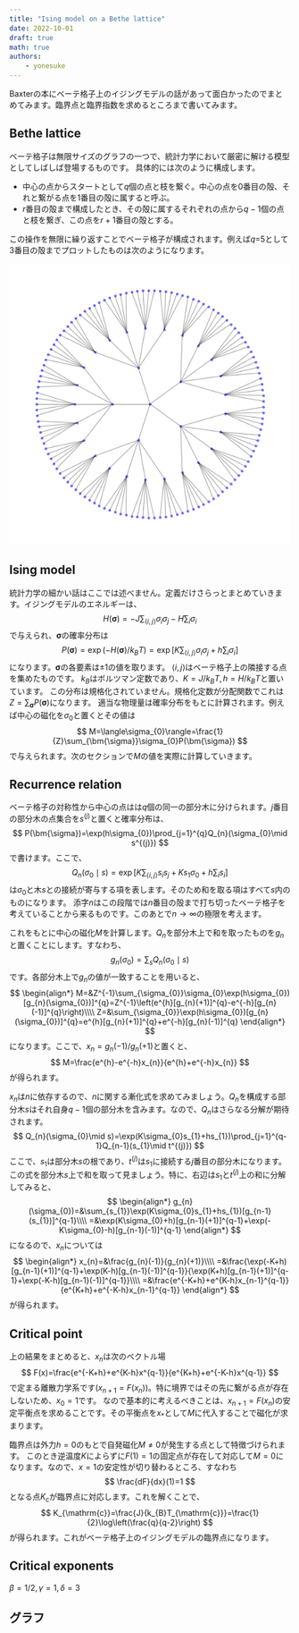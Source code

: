 ```yaml
---
title: "Ising model on a Bethe lattice"
date: 2022-10-01
draft: true
math: true
authors:
    - yonesuke
---
```


Baxterの本にベーテ格子上のイジングモデルの話があって面白かったのでまとめてみます。臨界点と臨界指数を求めるところまで書いてみます。

<!-- more -->

## Bethe lattice

ベーテ格子は無限サイズのグラフの一つで、統計力学において厳密に解ける模型としてしばしば登場するものです。
具体的には次のように構成します。

- 中心の点からスタートとして$q$個の点と枝を繋ぐ。中心の点を$0$番目の殻、それと繋がる点を$1$番目の殻に属すると呼ぶ。
- $r$番目の殻まで構成したとき、その殻に属するそれぞれの点から$q-1$個の点と枝を繋ぎ、この点を$r+1$番目の殻とする。

この操作を無限に繰り返すことでベーテ格子が構成されます。例えば$q=$5として3番目の殻までプロットしたものは次のようになります。

![](bethe_lattice.png)

## Ising model
統計力学の細かい話はここでは述べません。定義だけさらっとまとめていきます。イジングモデルのエネルギーは、
$$
H(\bm{\sigma})=-J\sum_{\langle i,j\rangle}\sigma_{i}\sigma_{j}-H\sum_{i}\sigma_{i}
$$
で与えられ、$\bm{\sigma}$の確率分布は
$$
P(\bm{\sigma})=\exp(-H(\bm{\sigma})/k_{B}T)=\exp\left[K\sum_{\langle i,j\rangle}\sigma_{i}\sigma_{j}+h\sum_{i}\sigma_{i}\right]
$$
になります。$\bm{\sigma}$の各要素は$\pm1$の値を取ります。
$\langle i,j\rangle$はベーテ格子上の隣接する点を集めたものです。
$k_{B}$はボルツマン定数であり、$K=J/k_{B}T,h=H/k_{B}T$と置いています。
この分布は規格化されていません。規格化定数が分配関数でこれは$Z=\sum_{\bm{\sigma}}P(\bm{\sigma})$になります。
適当な物理量は確率分布をもとに計算されます。例えば中心の磁化を$\sigma_{0}$と置くとその値は
$$
M=\langle\sigma_{0}\rangle=\frac{1}{Z}\sum_{\bm{\sigma}}\sigma_{0}P(\bm{\sigma})
$$
で与えられます。次のセクションで$M$の値を実際に計算していきます。

## Recurrence relation

ベーテ格子の対称性から中心の点はは$q$個の同一の部分木に分けられます。$j$番目の部分木の点集合を$s^{(j)}$と置くと確率分布は、
$$
P(\bm{\sigma})=\exp(h\sigma_{0})\prod_{j=1}^{q}Q_{n}(\sigma_{0}\mid s^{(j)})
$$
で書けます。ここで、
$$
Q_{n}(\sigma_{0}\mid s) = \exp\left[K\sum_{\langle i,j\rangle}s_{i}s_{j}+Ks_{1}\sigma_{0}+h\sum_{i}s_{i}\right]
$$
は$\sigma_{0}$と木$s$との接続が寄与する項を表します。そのため和を取る項はすべて$s$内のものになります。
添字$n$はこの段階では$n$番目の殻まで打ち切ったベーテ格子を考えていることから来るものです。このあとで$n\to\infty$の極限を考えます。

これをもとに中心の磁化$M$を計算します。$Q_{n}$を部分木上で和を取ったものを$g_{n}$と置くことにします。すなわち、
$$
g_{n}(\sigma_{0})=\sum_{s}Q_{n}(\sigma_{0}\mid s)
$$
です。各部分木上で$g_{n}$の値が一致することを用いると、
$$
\begin{align*}
M=&Z^{-1}\sum_{\sigma_{0}}\sigma_{0}\exp(h\sigma_{0})[g_{n}(\sigma_{0})]^{q}=Z^{-1}\left(e^{h}[g_{n}(+1)]^{q}-e^{-h}[g_{n}(-1)]^{q}\right)\\\\
Z=&\sum_{\sigma_{0}}\exp(h\sigma_{0})[g_{n}(\sigma_{0})]^{q}=e^{h}[g_{n}(+1)]^{q}+e^{-h}[g_{n}(-1)]^{q}
\end{align*}
$$
になります。ここで、$x_{n}=g_{n}(-1)/g_{n}(+1)$と置くと、
$$
M=\frac{e^{h}-e^{-h}x_{n}}{e^{h}+e^{-h}x_{n}}
$$
が得られます。

$x_{n}$は$n$に依存するので、$n$に関する漸化式を求めてみましょう。$Q_{n}$を構成する部分木$s$はそれ自身$q-1$個の部分木を含みます。なので、$Q_{n}$はさらなる分解が期待されます。
$$
Q_{n}(\sigma_{0}\mid s)=\exp(K\sigma_{0}s_{1}+hs_{1})\prod_{j=1}^{q-1}Q_{n-1}(s_{1}\mid t^{(j)})
$$
ここで、$s_{1}$は部分木$s$の根であり、$t^{(j)}$は$s_{1}$に接続する$j$番目の部分木になります。
この式を部分木$s$上で和を取って見ましょう。特に、右辺は$s_{1}$と$t^{(j)}$上の和に分解してみると、
$$
\begin{align*}
g_{n}(\sigma_{0})=&\sum_{s_{1}}\exp(K\sigma_{0}s_{1}+hs_{1})[g_{n-1}(s_{1})]^{q-1}\\\\
=&\exp(K\sigma_{0}+h)[g_{n-1}(+1)]^{q-1}+\exp(-K\sigma_{0}-h)[g_{n-1}(-1)]^{q-1}
\end{align*}
$$
になるので、$x_{n}$については
$$
\begin{align*}
x_{n}=&\frac{g_{n}(-1)}{g_{n}(+1)}\\\\
=&\frac{\exp(-K+h)[g_{n-1}(+1)]^{q-1}+\exp(K-h)[g_{n-1}(-1)]^{q-1}}{\exp(K+h)[g_{n-1}(+1)]^{q-1}+\exp(-K-h)[g_{n-1}(-1)]^{q-1}}\\\\
=&\frac{e^{-K+h}+e^{K-h}x_{n-1}^{q-1}}{e^{K+h}+e^{-K-h}x_{n-1}^{q-1}}
\end{align*}
$$
が得られます。

## Critical point
上の結果をまとめると、$x_{n}$は次のベクトル場
$$
F(x)=\frac{e^{-K+h}+e^{K-h}x^{q-1}}{e^{K+h}+e^{-K-h}x^{q-1}}
$$
で定まる離散力学系です($x_{n+1}=F(x_{n})$)。特に境界ではその先に繋がる点が存在しないため、$x_{0}=1$です。
なので基本的に考えるべきことは、$x_{n+1}=F(x_{n})$の安定平衡点を求めることです。その平衡点を$x_{\ast}$として$M$に代入することで磁化が求まります。

臨界点は外力$h=0$のもとで自発磁化$M\ne0$が発生する点として特徴づけられます。
このとき逆温度$K$によらずに$F(1)=1$の固定点が存在して対応して$M=0$になります。なので、$x=1$の安定性が切り替わるところ、すなわち
$$
\frac{dF}{dx}(1)=1
$$
となる点$K_{\mathrm{c}}$が臨界点に対応します。これを解くことで、
$$
K_{\mathrm{c}}=\frac{J}{k_{B}T_{\mathrm{c}}}=\frac{1}{2}\log\left(\frac{q}{q-2}\right)
$$
が得られます。これがベーテ格子上のイジングモデルの臨界点になります。

## Critical exponents
$\beta=1/2,\gamma=1,\delta=3$

## グラフ
